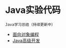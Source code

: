# Java实验代码

```
Java学习总结（持续更新中）
```


* [面向对象编程](https://github.com/BryantChang/JVM_Test/tree/master/object_programming)
* [Java高级开发](https://github.com/BryantChang/JVM_Test/tree/master/advanced_develop)

